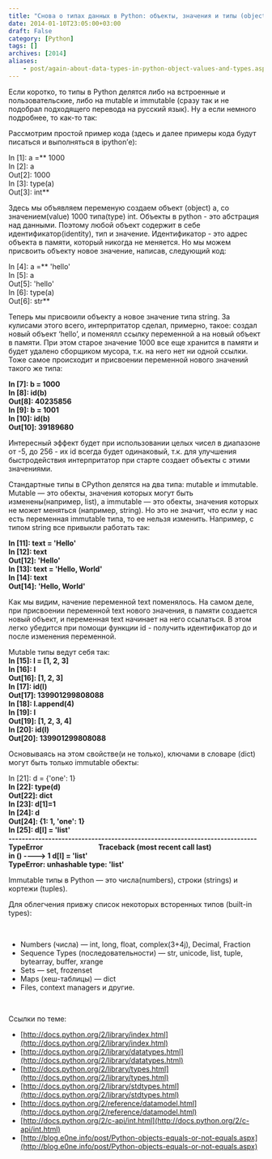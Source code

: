 ```yaml
---
title: "Снова о типах данных в Python: объекты, значения и типы (object, values and types)"
date: 2014-01-10T23:05:00+03:00
draft: False
category: [Python]
tags: []
archives: [2014]
aliases:
    - post/again-about-data-types-in-python-object-values-and-types.aspx
---
```



Если коротко, то типы в Python делятся либо на встроенные и пользовательские, либо на mutable и immutable (сразу так и не подобрал подходящего перевода на русский язык). Ну а если немного подробнее, то как-то так:

Рассмотрим простой пример кода (здесь и далее примеры кода будут писаться и выполняться в ipython’е):

In [1]: a =** 1000<br />In [2]: a<br />Out[2]: 1000<br />In [3]: type(a)<br />Out[3]: int**

Здесь мы объявляем переменую создаем объект (object) a, со значением(value) 1000 типа(type) int. Объекты в python - это абстрация над данными. Поэтому любой объект содержит в себе идентификатор(identity), тип и значение. Идентификатор - это адрес объекта в памяти, который никогда не меняется. Но мы можем присвоить объекту новое значение, написав, следующий код:

In [4]: a =** 'hello'<br />In [5]: a<br />Out[5]: 'hello'<br />In [6]: type(a)<br />Out[6]: str**

Теперь мы присвоили объекту a новое значение типа string. За кулисами этого всего, интерпритатор сделал, примерно, такое: создал новый объект ‘hello’, и поменялл ссылку переменной a на новый объект в памяти. При этом старое значение 1000 все еще хранится в памяти и будет удалено сборщиком мусора, т.к. на него нет ни одной ссылки. Тоже самое происходит и присвоении переменной нового значений такого же типа:

**In [7]: b = 1000<br />In [8]: id(b)<br />Out[8]: 40235856<br />In [9]: b = 1001<br />In [10]: id(b)<br />Out[10]: 39189680**

Интересный эффект будет при использовании целых чисел в диапазоне от -5, до 256 - их id всегда будет одинаковый, т.к. для улучшения быстродействия интерпритатор при старте создает объекты с этими значениями.

Стандартные типы в CPython делятся на два типа: mutable и immutable. Mutable — это обекты, значения которых могут быть изменены(например, list), а immutable — это обекты, значения которых не может меняться (например, string). Но это не значит, что если у нас есть переменная immutable типа, то ее нельзя изменить. Например, с типом string все привыкли работать так:

**In [11]: text = 'Hello'<br />In [12]: text<br />Out[12]: 'Hello'<br />In [13]: text = 'Hello, World'<br />In [14]: text<br />Out[14]: 'Hello, World'**

Как мы видим, начение переменной text поменялось. На самом деле, при присвоении переменной text нового значения, в памяти создается новый объект, и переменная text начинает на него ссылаться. В этом легко убедится при помощи функции id - получить идентификатор до и после изменения переменной.

Mutable типы ведут себя так:<br />**In [15]: l = [1, 2, 3]<br />In [16]: l<br />Out[16]: [1, 2, 3]<br />In [17]: id(l)<br />Out[17]: 139901299808088<br />In [18]: l.append(4)<br />In [19]: l<br />Out[19]: [1, 2, 3, 4]<br />In [20]: id(l)<br />Out[20]: 139901299808088**

Основываясь на этом свойстве(и не только), ключами в словаре (dict) могут быть только immutable обекты:

In [21]: d = {'one': 1}**<br />In [22]: type(d)<br />Out[22]: dict<br />In [23]: d[1]=1<br />In [24]: d<br />Out[24]: {1: 1, 'one': 1}<br />In [25]: d[l] = 'list'<br />---------------------------------------------------------------------------<br />TypeError                                 Traceback (most recent call last)<br /><ipython-input-25-4f49b18d7af7> in <module>() ----> 1 d[l] = 'list'<br />TypeError: unhashable type: 'list'**

Immutable типы в Python — это числа(numbers), строки (strings) и кортежи (tuples).

Для облегчения привжу список некоторых всторенных типов (built-in types):

 

- Numbers (числа) — int, long, float, complex(3+4j), Decimal, Fraction
- Sequence Types (последовательности) — str, unicode, list, tuple, bytearray, buffer, xrange
- Sets — set, frozenset
- Maps (хеш-таблицы) — dict
- Files, context managers и другие.

 

Ссылки по теме:

- [http://docs.python.org/2/library/index.html](http://docs.python.org/2/library/index.html)
- [http://docs.python.org/2/library/datatypes.html](http://docs.python.org/2/library/datatypes.html)
- [http://docs.python.org/2/library/types.html](http://docs.python.org/2/library/types.html)
- [http://docs.python.org/2/library/stdtypes.html](http://docs.python.org/2/library/stdtypes.html)
- [http://docs.python.org/2/reference/datamodel.html](http://docs.python.org/2/reference/datamodel.html)
- [http://docs.python.org/2/c-api/int.html](http://docs.python.org/2/c-api/int.html)
- [http://blog.e0ne.info/post/Python-objects-equals-or-not-equals.aspx](http://blog.e0ne.info/post/Python-objects-equals-or-not-equals.aspx)

 

 

 

